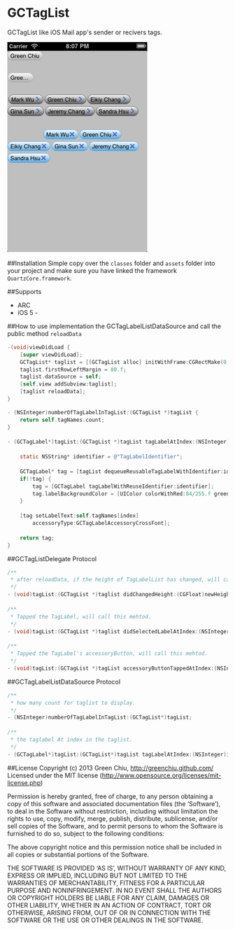 GCTagList
=========

GCTagList like iOS Mail app's sender or recivers tags.

![](Screenshot.png)

##Installation
Simple copy over the `classes` folder and `assets` folder into your project and make sure you have linked the framework `QuartzCore.framework`.

##Supports

* ARC
* iOS 5 -

##How to use
implementation the GCTagLabelListDataSource and call the public method `reloadData`  

```Objective-C   
-(void)viewDidLoad {
	[super viewDidLoad];
	GCTagList* taglist = [[GCTagList alloc] initWithFrame:CGRectMake(0, 180, 320, 200)];
    taglist.firstRowLeftMargin = 80.f;
    taglist.dataSource = self;
    [self.view addSubview:taglist];
    [taglist reloadData];
}
```

```Objective-C   
- (NSInteger)numberOfTagLabelInTagList:(GCTagList *)tagList {
    return self.tagNames.count;
}

- (GCTagLabel*)tagList:(GCTagList *)tagList tagLabelAtIndex:(NSInteger)index {
    
    static NSString* identifier = @"TagLabelIdentifier";
    
    GCTagLabel* tag = [tagList dequeueReusableTagLabelWithIdentifier:identifier];
    if(!tag) {
        tag = [GCTagLabel tagLabelWithReuseIdentifier:identifier];
        tag.labelBackgroundColor = [UIColor colorWithRed:84/255.f green:164/255.f blue:222/255.f alpha:1.f];
    }
    
    [tag setLabelText:self.tagNames[index]
        accessoryType:GCTagLabelAccessoryCrossFont];
    
    return tag;
}
```


##GCTagListDelegate Protocol

```Objective-C   
/**
 * after reloadData, if the height of TagLabelList has changed, will call this method.  
 */
- (void)tagList:(GCTagList *)taglist didChangedHeight:(CGFloat)newHeight;

/**
 * Tapped the TagLabel, will call this mehtod.
 */
- (void)tagList:(GCTagList *)taglist didSelectedLabelAtIndex:(NSInteger)index;

/**
 * Tapped the TagLabel's accessoryButton, will call this mehtod.
 */
- (void)tagList:(GCTagList *)tagList accessoryButtonTappedAtIndex:(NSInteger)index;
```

##GCTagLabelListDataSource Protocol
```Objective-C   
/**
 * how many count for taglist to display.
 */
- (NSInteger)numberOfTagLabelInTagList:(GCTagList*)tagList;

/**
 * the taglabel At index in the taglist.
 */
- (GCTagLabel*)tagList:(GCTagList*)tagList tagLabelAtIndex:(NSInteger)index;
```

##License
Copyright (c) 2013 Green Chiu, http://greenchiu.github.com/ Licensed under the MIT license (http://www.opensource.org/licenses/mit-license.php)

Permission is hereby granted, free of charge, to any person obtaining a copy of this software and associated documentation files (the ‘Software’), to deal in the Software without restriction, including without limitation the rights to use, copy, modify, merge, publish, distribute, sublicense, and/or sell copies of the Software, and to permit persons to whom the Software is furnished to do so, subject to the following conditions:

The above copyright notice and this permission notice shall be included in all copies or substantial portions of the Software.

THE SOFTWARE IS PROVIDED ‘AS IS’, WITHOUT WARRANTY OF ANY KIND, EXPRESS OR IMPLIED, INCLUDING BUT NOT LIMITED TO THE WARRANTIES OF MERCHANTABILITY, FITNESS FOR A PARTICULAR PURPOSE AND NONINFRINGEMENT. IN NO EVENT SHALL THE AUTHORS OR COPYRIGHT HOLDERS BE LIABLE FOR ANY CLAIM, DAMAGES OR OTHER LIABILITY, WHETHER IN AN ACTION OF CONTRACT, TORT OR OTHERWISE, ARISING FROM, OUT OF OR IN CONNECTION WITH THE SOFTWARE OR THE USE OR OTHER DEALINGS IN THE SOFTWARE.
